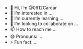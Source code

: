 - 👋 Hi, I’m @0612Carcar
- 👀 I’m interested in ...
- 🌱 I’m currently learning ...
- 💞️ I’m looking to collaborate on ...
- 📫 How to reach me ...
- 😄 Pronouns: ...
- ⚡ Fun fact: ...

<!---
0612Carcar/0612Carcar is a ✨ special ✨ repository because its `README.md` (this file) appears on your GitHub profile.
You can click the Preview link to take a look at your changes.
--->
